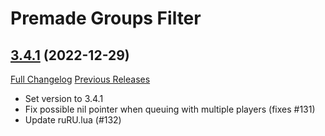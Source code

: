 # Premade Groups Filter

## [3.4.1](https://github.com/0xbs/premade-groups-filter/tree/3.4.1) (2022-12-29)
[Full Changelog](https://github.com/0xbs/premade-groups-filter/compare/3.4.0...3.4.1) [Previous Releases](https://github.com/0xbs/premade-groups-filter/releases)

- Set version to 3.4.1  
- Fix possible nil pointer when queuing with multiple players (fixes #131)  
- Update ruRU.lua (#132)  
